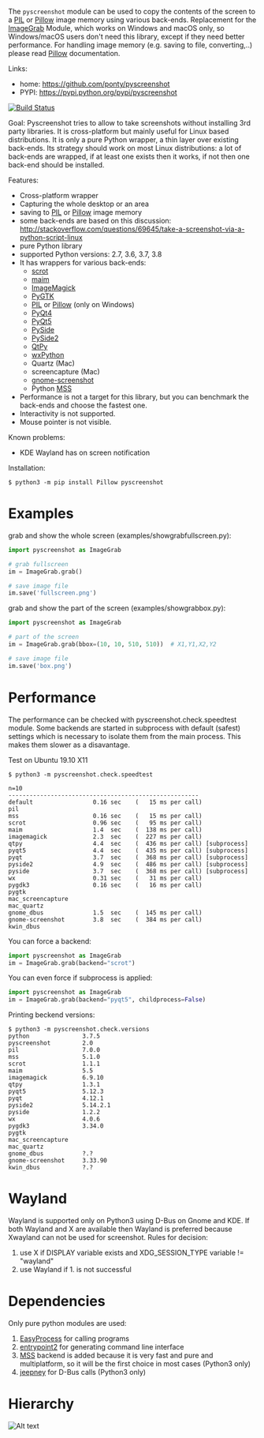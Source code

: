 The ``pyscreenshot`` module can be used to copy
the contents of the screen to a [PIL][5] or [Pillow][6]  image memory using various back-ends.
Replacement for the [ImageGrab][15] Module, which works on Windows and macOS only,
so Windows/macOS users don't need this library, except if they need better performance.
For handling image memory (e.g. saving to file, converting,..) please read [Pillow][6]  documentation.

Links:
 * home: https://github.com/ponty/pyscreenshot
 * PYPI: https://pypi.python.org/pypi/pyscreenshot

[![Build Status](https://travis-ci.org/ponty/pyscreenshot.svg?branch=master)](https://travis-ci.org/ponty/pyscreenshot)

Goal:
  Pyscreenshot tries to allow to take screenshots without installing 3rd party libraries.
  It is cross-platform but mainly useful for Linux based distributions.
  It is only a pure Python wrapper, a thin layer over existing back-ends.
  Its strategy should work on most Linux distributions:
  a lot of back-ends are wrapped, if at least one exists then it works,
  if not then one back-end should be installed.

Features:
 * Cross-platform wrapper
 * Capturing the whole desktop or an area
 * saving to [PIL][5] or [Pillow][6]  image memory
 * some back-ends are based on this discussion: http://stackoverflow.com/questions/69645/take-a-screenshot-via-a-python-script-linux
 * pure Python library
 * supported Python versions: 2.7, 3.6, 3.7, 3.8
 * It has wrappers for various back-ends:
     * [scrot][1]
     * [maim][2]
     * [ImageMagick][3]
     * [PyGTK][4]
     * [PIL][5] or [Pillow][6] (only on Windows)
     * [PyQt4][7]
     * [PyQt5][8]
     * [PySide][9]
     * [PySide2][10]
     * [QtPy][11]
     * [wxPython][12]
     * Quartz (Mac)
     * screencapture (Mac)
     * [gnome-screenshot][13]
     * Python [MSS][14]
 * Performance is not a target for this library, but you can benchmark the back-ends and choose the fastest one.
 * Interactivity is not supported.
 * Mouse pointer is not visible.

Known problems:
 * KDE Wayland has on screen notification

Installation:

```console  
$ python3 -m pip install Pillow pyscreenshot
```


Examples
========

grab and show the whole screen (examples/showgrabfullscreen.py):

```python
import pyscreenshot as ImageGrab

# grab fullscreen
im = ImageGrab.grab()

# save image file
im.save('fullscreen.png')
```

grab and show the part of the screen (examples/showgrabbox.py):

```python
import pyscreenshot as ImageGrab

# part of the screen
im = ImageGrab.grab(bbox=(10, 10, 510, 510))  # X1,Y1,X2,Y2

# save image file
im.save('box.png')
```


Performance
===========

The performance can be checked with pyscreenshot.check.speedtest module.
Some backends are started in subprocess with default (safest) settings 
which is necessary to isolate them from the main process. 
This makes them slower as a disavantage.

Test on Ubuntu 19.10 X11
```console
$ python3 -m pyscreenshot.check.speedtest

n=10
------------------------------------------------------
default             	0.16 sec	(   15 ms per call)
pil                 	
mss                 	0.16 sec	(   15 ms per call)
scrot               	0.96 sec	(   95 ms per call)
maim                	1.4  sec	(  138 ms per call)
imagemagick         	2.3  sec	(  227 ms per call)
qtpy                	4.4  sec	(  436 ms per call) [subprocess]
pyqt5               	4.4  sec	(  435 ms per call) [subprocess]
pyqt                	3.7  sec	(  368 ms per call) [subprocess]
pyside2             	4.9  sec	(  486 ms per call) [subprocess]
pyside              	3.7  sec	(  368 ms per call) [subprocess]
wx                  	0.31 sec	(   31 ms per call)
pygdk3              	0.16 sec	(   16 ms per call)
pygtk               	
mac_screencapture   	
mac_quartz          	
gnome_dbus          	1.5  sec	(  145 ms per call)
gnome-screenshot    	3.8  sec	(  384 ms per call)
kwin_dbus           	
```

You can force a backend:
```python
import pyscreenshot as ImageGrab
im = ImageGrab.grab(backend="scrot")
```

You can even force if subprocess is applied:
```python
import pyscreenshot as ImageGrab
im = ImageGrab.grab(backend="pyqt5", childprocess=False)
```

Printing beckend versions:

```console
$ python3 -m pyscreenshot.check.versions 
python               3.7.5
pyscreenshot         2.0
pil                  7.0.0
mss                  5.1.0
scrot                1.1.1
maim                 5.5
imagemagick          6.9.10
qtpy                 1.3.1
pyqt5                5.12.3
pyqt                 4.12.1
pyside2              5.14.2.1
pyside               1.2.2
wx                   4.0.6
pygdk3               3.34.0
pygtk                
mac_screencapture    
mac_quartz           
gnome_dbus           ?.?
gnome-screenshot     3.33.90
kwin_dbus            ?.?
```

Wayland
=======

Wayland is supported only on Python3 using D-Bus on Gnome and KDE.
If both Wayland and X are available then Wayland is preferred
because Xwayland can not be used for screenshot.
Rules for decision:
 1. use X if DISPLAY variable exists and XDG_SESSION_TYPE variable != "wayland"
 2. use Wayland if 1. is not successful

Dependencies
============

Only pure python modules are used:
1. [EasyProcess][17] for calling programs
2. [entrypoint2][18] for generating command line interface
3. [MSS][14] backend is added because it is very fast and pure and multiplatform, 
    so it will be the first choice in most cases (Python3 only)
4. [jeepney][16] for D-Bus calls (Python3 only)

Hierarchy
=========

![Alt text](https://g.gravizo.com/source/svg?https%3A%2F%2Fraw.githubusercontent.com/ponty/pyscreenshot/master/hierarchy.dot)

[1]: http://en.wikipedia.org/wiki/Scrot
[2]: https://github.com/naelstrof/maim
[3]: http://www.imagemagick.org/
[4]: https://pypi.org/project/PyGTK/
[5]: http://www.pythonware.com/library/pil/
[6]: https://pypi.org/project/Pillow/
[7]: https://pypi.org/project/PyQt4/
[8]: https://pypi.org/project/PyQt5/
[9]: https://pypi.org/project/PySide/
[10]: https://pypi.org/project/PySide2/
[11]: https://github.com/spyder-ide/qtpy
[12]: http://www.wxpython.org/
[13]: https://git.gnome.org/browse/gnome-screenshot/
[14]: https://github.com/BoboTiG/python-mss
[15]: http://pillow.readthedocs.org/en/latest/reference/ImageGrab.html
[16]: https://pypi.org/project/jeepney/
[17]: https://github.com/ponty/EasyProcess
[18]: https://github.com/ponty/entrypoint2